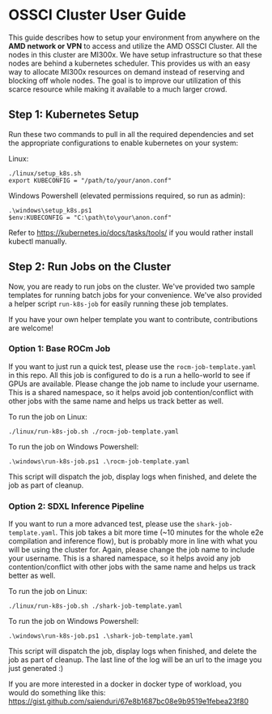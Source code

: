 # OSSCI Cluster User Guide

This guide describes how to setup your environment from anywhere on the **AMD network or VPN** to access and utilize the AMD OSSCI Cluster.
All the nodes in this cluster are MI300x. We have setup infrastructure so that these nodes are behind a kubernetes scheduler. This provides us with an easy way to allocate MI300x resources on demand instead of reserving and blocking off whole nodes. The goal is to improve our utilization of this scarce resource while making it available to a much larger crowd.

## Step 1: Kubernetes Setup
Run these two commands to pull in all the required dependencies and set the appropriate configurations to enable kubernetes on your system:

Linux:
```
./linux/setup_k8s.sh
export KUBECONFIG = "/path/to/your/anon.conf"
```

Windows Powershell (elevated permissions required, so run as admin):
```
.\windows\setup_k8s.ps1
$env:KUBECONFIG = "C:\path\to\your\anon.conf"
```

Refer to https://kubernetes.io/docs/tasks/tools/ if you would rather install kubectl manually.

## Step 2: Run Jobs on the Cluster

Now, you are ready to run jobs on the cluster. We've provided two sample
templates for running batch jobs for your convenience. We've also
provided a helper script `run-k8s-job` for easily running these job
templates.

If you have your own helper template you want to contribute, contributions
are welcome!

### Option 1: Base ROCm Job

If you want to just run a quick test, please use the `rocm-job-template.yaml` in this repo. 
All this job is configured to do is a run a hello-world to see if GPUs are available.
Please change the job name to include your username. This is a shared namespace, so it helps avoid job contention/conflict with other jobs with the same name and helps us track better as well.

To run the job on Linux:
```
./linux/run-k8s-job.sh ./rocm-job-template.yaml
```

To run the job on Windows Powershell:
```
.\windows\run-k8s-job.ps1 .\rocm-job-template.yaml
```

This script will dispatch the job, display logs when finished, and delete the job as part of cleanup.

### Option 2: SDXL Inference Pipeline

If you want to run a more advanced test, please use the `shark-job-template.yaml`.
This job takes a bit more time (~10 minutes for the whole e2e compilation and inference flow), but is probably more in line with what you will be using the cluster for.
Again, please change the job name to include your username. This is a shared namespace, so it helps avoid any job contention/conflict with other jobs with the same name and helps us track better as well.

To run the job on Linux:
```
./linux/run-k8s-job.sh ./shark-job-template.yaml
```

To run the job on Windows Powershell:
```
.\windows\run-k8s-job.ps1 .\shark-job-template.yaml
```

This script will dispatch the job, display logs when finished, and delete the job as part of cleanup.
The last line of the log will be an url to the image you just generated :)

If you are more interested in a docker in docker type of workload, you would do something like this: https://gist.github.com/saienduri/67e8b1687bc08e9b9519e1febea23f80
